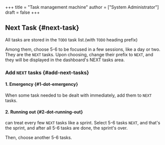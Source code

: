 +++
title = "Task management machine"
author = ["System Administrator"]
draft = false
+++

## Next Task {#next-task}

All tasks are stored in the `TODO` task list.(with `TODO` heading prefix)

Among them, choose 5-6 to be focused in a few sessions, like a day or two. They are the `NEXT` tasks. Upon choosing, change their prefix to `NEXT`, and they will be displayed in the dashboard's NEXT tasks area.


### Add `NEXT` tasks {#add-next-tasks}


#### 1. Emergency {#1-dot-emergency}

When some task needed to be dealt with immediately, add them to `NEXT` tasks.


#### 2. Running out {#2-dot-running-out}

can treat every few `NEXT` tasks like a sprint. Select 5-6 tasks `NEXT`, and that's the sprint, and after all 5-6 tasks are done, the sprint's over.

Then, choose another 5-6 tasks.